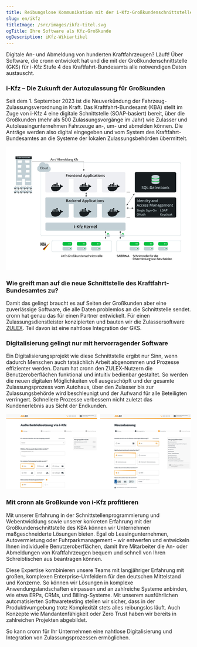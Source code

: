 ```yaml
---
title: Reibungslose Kommunikation mit der i-Kfz-Großkundenschnittstelle
slug: en/ikfz
titleImage: /src/images/ikfz-titel.svg
ogTitle: Ihre Software als Kfz-Großkunde
ogDescription: iKfz-Wikiartikel
---
```

Digitale An- und Abmeldung von hunderten Kraftfahrzeugen? Läuft! Über Software, die cronn entwickelt hat und die mit der Großkundenschnittstelle (GKS) für i-Kfz Stufe 4 des Kraftfahrt-Bundesamts alle notwendigen Daten austauscht.

### i-Kfz – Die Zukunft der Autozulassung für Großkunden

Seit dem 1. September 2023 ist die Neuverkündung der Fahrzeug-Zulassungsverordnung in Kraft. Das Kraftfahrt-Bundesamt (KBA) stellt im Zuge von i-Kfz 4 eine digitale Schnittstelle (SOAP-basiert) bereit, über die Großkunden (mehr als 500 Zulassungsvorgänge im Jahr) wie Zulasser und Autoleasingunternehmen Fahrzeuge an-, um- und abmelden können. Die Anträge werden also digital eingegeben und vom System des Kraftfahrt-Bundesamtes an die Systeme der lokalen Zulassungsbehörden übermittelt.

![Beispiel für eine mögliche Architektur einer Anwendung zum An- und Abmelden von Fahrzeugen.](/src/images/ikfz-grafik.jpg "Beispiel für eine mögliche Architektur einer Anwendung zum An- und Abmelden von Fahrzeugen.")

### Wie greift man auf die neue Schnittstelle des Kraftfahrt-Bundesamtes zu?

Damit das gelingt braucht es auf Seiten der Großkunden aber eine zuverlässige Software, die alle Daten problemlos an die Schnittstelle sendet. cronn hat genau das für einen Partner entwickelt. Für einen Zulassungsdienstleister konzipierten und bauten wir die Zulassersoftware [ZULEX](https://www.zulex.de/). Teil davon ist eine nahtlose Integration der GKS.

### Digitalisierung gelingt nur mit hervorragender Software

Ein Digitalisierungsprojekt wie diese Schnittstelle ergibt nur Sinn, wenn dadurch Menschen auch tatsächlich Arbeit abgenommen und Prozesse effizienter werden. Darum hat cronn den ZULEX-Nutzern die Benutzeroberflächen funktional und intuitiv bedienbar gestaltet. So werden die neuen digitalen Möglichkeiten voll ausgeschöpft und der gesamte Zulassungsprozess vom Autohaus, über den Zulasser bis zur Zulassungsbehörde wird beschleunigt und der Aufwand für alle Beteiligten verringert. Schnellere Prozesse verbessern nicht zuletzt das Kundenerlebnis aus Sicht der Endkunden.

![Screenshots zweier Benutzeroberflächen der Anwendung ZULEX.](/src/images/ikfz-screenshot1.png "Screenshots zweier Benutzeroberflächen der Anwendung ZULEX.")

### Mit cronn als Großkunde von i-Kfz profitieren

Mit unserer Erfahrung in der Schnittstellenprogrammierung und Webentwicklung sowie unserer konkreten Erfahrung mit der Großkundenschnittstelle des KBA können wir Unternehmen maßgeschneiderte Lösungen bieten. Egal ob Leasingunternehmen, Autovermietung oder Fuhrparkmanagement – wir entwerfen und entwickeln Ihnen individuelle Benutzeroberflächen, damit Ihre Mitarbeiter die An- oder Abmeldungen von Kraftfahrzeugen bequem und schnell von Ihren Schreibtischen aus beantragen können.

Diese Expertise kombinieren unsere Teams mit langjähriger Erfahrung mit großen, komplexen Enterprise-Umfeldern für den deutschen Mittelstand und Konzerne. So können wir Lösungen in komplexe Anwendungslandschaften einpassen und an zahlreiche Systeme anbinden, wie etwa ERPs, CRMs, und Billing-Systeme. Mit unserem ausführlichen automatisierten Softwaretesting stellen wir sicher, dass in der Produktivumgebung trotz Komplexität stets alles reibungslos läuft. Auch Konzepte wie Mandantenfähigkeit oder Zero Trust haben wir bereits in zahlreichen Projekten abgebildet.

So kann cronn für Ihr Unternehmen eine nahtlose Digitalisierung und Integration von Zulassungsprozessen ermöglichen.
